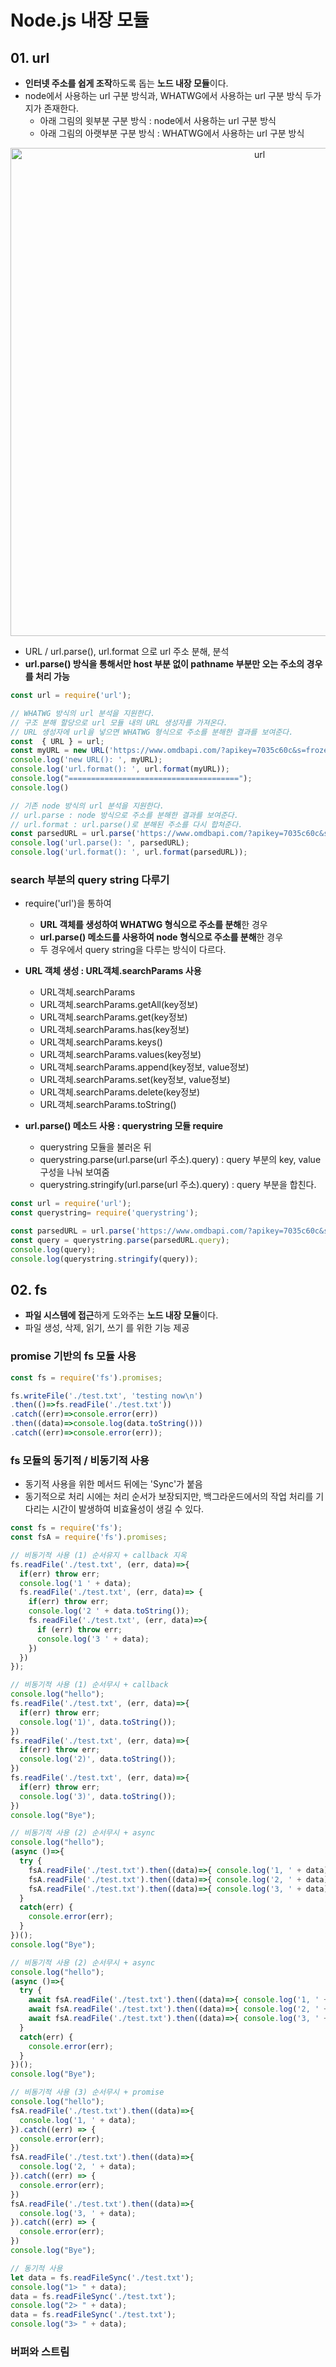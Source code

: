 # Node.js 내장 모듈

## 01. url

- **인터넷 주소를 쉽게 조작**하도록 돕는 **노드 내장 모듈**이다.
- node에서 사용하는 url 구분 방식과, WHATWG에서 사용하는 url 구분 방식 두가지가 존재한다.
  - 아래 그림의 윗부분 구분 방식 : node에서 사용하는 url 구분 방식
  - 아래 그림의 아랫부분 구분 방식 : WHATWG에서 사용하는 url 구분 방식

<p align="center"><img width="781" alt="url" src="https://user-images.githubusercontent.com/59442344/157380862-1d0f8c06-6222-48f7-a534-c31783d403da.png"></p>

- URL / url.parse(), url.format 으로 url 주소 분해, 분석
- **url.parse() 방식을 통해서만 host 부분 없이 pathname 부분만 오는 주소의 경우를 처리 가능**

```js
const url = require('url');

// WHATWG 방식의 url 분석을 지원한다.
// 구조 분해 할당으로 url 모듈 내의 URL 생성자를 가져온다.
// URL 생성자에 url을 넣으면 WHATWG 형식으로 주소를 분해한 결과를 보여준다.
const  { URL } = url;
const myURL = new URL('https://www.omdbapi.com/?apikey=7035c60c&s=frozen');
console.log('new URL(): ', myURL);
console.log('url.format(): ', url.format(myURL));
console.log("======================================");
console.log()

// 기존 node 방식의 url 분석을 지원한다.
// url.parse : node 방식으로 주소를 분해한 결과를 보여준다.
// url.format : url.parse()로 분해된 주소를 다시 합쳐준다.
const parsedURL = url.parse('https://www.omdbapi.com/?apikey=7035c60c&s=frozen');
console.log('url.parse(): ', parsedURL);
console.log('url.format(): ', url.format(parsedURL));
```

### search 부분의 query string 다루기

- require('url')을 통하여
  - **URL 객체를 생성하여 WHATWG 형식으로 주소를 분해**한 경우
  - **url.parse() 메소드를 사용하여 node 형식으로 주소를 분해**한 경우
  - 두 경우에서 query string을 다루는 방식이 다르다.

- **URL 객체 생성 : URL객체.searchParams 사용**
  - URL객체.searchParams
  - URL객체.searchParams.getAll(key정보)
  - URL객체.searchParams.get(key정보)
  - URL객체.searchParams.has(key정보)
  - URL객체.searchParams.keys()
  - URL객체.searchParams.values(key정보)
  - URL객체.searchParams.append(key정보, value정보)
  - URL객체.searchParams.set(key정보, value정보)
  - URL객체.searchParams.delete(key정보)
  - URL객체.searchParams.toString()

- **url.parse() 메소드 사용 : querystring 모듈 require**
  - querystring 모듈을 불러온 뒤
  - querystring.parse(url.parse(url 주소).query) : query 부분의 key, value 구성을 나눠 보여줌
  - querystring.stringify(url.parse(url 주소).query) : query 부분을 합친다.

```js
const url = require('url');
const querystring= require('querystring');

const parsedURL = url.parse('https://www.omdbapi.com/?apikey=7035c60c&s=frozen');
const query = querystring.parse(parsedURL.query);
console.log(query);
console.log(querystring.stringify(query));
```

## 02. fs

- **파일 시스템에 접근**하게 도와주는 **노드 내장 모듈**이다.
- 파일 생성, 삭제, 읽기, 쓰기 를 위한 기능 제공

### promise 기반의 fs 모듈 사용

```js
const fs = require('fs').promises;

fs.writeFile('./test.txt', 'testing now\n')
.then(()=>fs.readFile('./test.txt'))
.catch((err)=>console.error(err))
.then((data)=>console.log(data.toString()))
.catch((err)=>console.error(err));
```

### fs 모듈의 동기적 / 비동기적 사용

- 동기적 사용을 위한 메서드 뒤에는 'Sync'가 붙음
- 동기적으로 처리 시에는 처리 순서가 보장되지만, 백그라운드에서의 작업 처리를 기다리는 시간이 발생하여 비효율성이 생길 수 있다.

```js
const fs = require('fs');
const fsA = require('fs').promises;

// 비동기적 사용 (1) 순서유지 + callback 지옥
fs.readFile('./test.txt', (err, data)=>{
  if(err) throw err;
  console.log('1 ' + data);
  fs.readFile('./test.txt', (err, data)=> {
    if(err) throw err;
    console.log('2 ' + data.toString());
    fs.readFile('./test.txt', (err, data)=>{
      if (err) throw err;
      console.log('3 ' + data);
    })
  })
});

// 비동기적 사용 (1) 순서무시 + callback
console.log("hello");
fs.readFile('./test.txt', (err, data)=>{
  if(err) throw err;
  console.log('1)', data.toString());
})
fs.readFile('./test.txt', (err, data)=>{
  if(err) throw err;
  console.log('2)', data.toString());
})
fs.readFile('./test.txt', (err, data)=>{
  if(err) throw err;
  console.log('3)', data.toString());
})
console.log("Bye");

// 비동기적 사용 (2) 순서무시 + async
console.log("hello");
(async ()=>{
  try {
    fsA.readFile('./test.txt').then((data)=>{ console.log('1, ' + data) })
    fsA.readFile('./test.txt').then((data)=>{ console.log('2, ' + data) })
    fsA.readFile('./test.txt').then((data)=>{ console.log('3, ' + data) })
  }
  catch(err) {
    console.error(err);
  }
})();
console.log("Bye");

// 비동기적 사용 (2) 순서무시 + async
console.log("hello");
(async ()=>{
  try {
    await fsA.readFile('./test.txt').then((data)=>{ console.log('1, ' + data) })
    await fsA.readFile('./test.txt').then((data)=>{ console.log('2, ' + data) })
    await fsA.readFile('./test.txt').then((data)=>{ console.log('3, ' + data) })
  }
  catch(err) {
    console.error(err);
  }
})();
console.log("Bye");

// 비동기적 사용 (3) 순서무시 + promise
console.log("hello");
fsA.readFile('./test.txt').then((data)=>{
  console.log('1, ' + data);
}).catch((err) => {
  console.error(err);
})
fsA.readFile('./test.txt').then((data)=>{
  console.log('2, ' + data);
}).catch((err) => {
  console.error(err);
})
fsA.readFile('./test.txt').then((data)=>{
  console.log('3, ' + data);
}).catch((err) => {
  console.error(err);
})
console.log("Bye");

// 동기적 사용 
let data = fs.readFileSync('./test.txt');
console.log("1> " + data);
data = fs.readFileSync('./test.txt');
console.log("2> " + data);
data = fs.readFileSync('./test.txt');
console.log("3> " + data);
```

### 버퍼와 스트림
